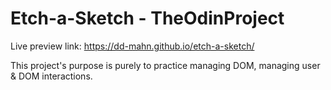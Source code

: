 # Etch-a-Sketch - TheOdinProject

Live preview link: https://dd-mahn.github.io/etch-a-sketch/

This project's purpose is purely to practice managing DOM, managing user & DOM interactions.
